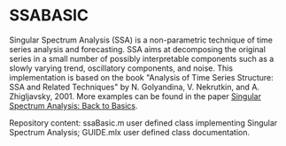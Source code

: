 # SSABASIC
Singular Spectrum Analysis (SSA) is a non-parametric technique of time series analysis and forecasting. SSA aims at decomposing the original series in a small number of possibly interpretable components such as a slowly varying trend, oscillatory components, and noise. This implementation is based on the book "Analysis of Time Series Structure: SSA and Related Techniques" by N. Golyandina, V. Nekrutkin, and A. Zhigljavsky, 2001. More examples can be found in the paper [Singular Spectrum Analysis: Back to Basics](https://papers.ssrn.com/sol3/papers.cfm?abstract_id=5136637).

Repository content: ssaBasic.m user defined class implementing Singular Spectrum Analysis; GUIDE.mlx user defined class documentation.
